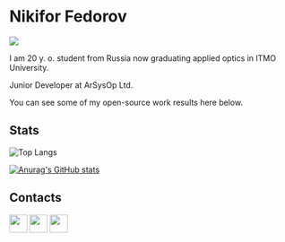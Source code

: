 # Nikifor Fedorov

![](https://komarev.com/ghpvc/?username=zelenyhleb&color=grey)

I am 20 y. o. student from Russia now graduating applied optics in ITMO University. 

Junior Developer at ArSysOp Ltd.

You can see some of my open-source work results here below.

## Stats

![Top Langs](https://github-readme-stats.vercel.app/api/top-langs/?username=zelenyhleb&layout=compact&theme=dark)

[![Anurag's GitHub stats](https://github-readme-stats.vercel.app/api?username=zelenyhleb&show_icons=true&theme=dark)](https://github.com/anuraghazra/github-readme-stats)

## Contacts

[<img src="https://www.vectorlogo.zone/logos/telegram/telegram-tile.svg" width="32">](http://t.me/zelenyhleb)
[<img src="https://www.vectorlogo.zone/logos/instagram/instagram-tile.svg" width="32">](https://www.instagram.com/zelenyhleb)
[<img src="https://www.vectorlogo.zone/logos/gmail/gmail-tile.svg" width="32">](mailto:nikifor.fedorov@arsysop.ru)
